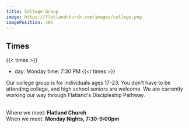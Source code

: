 ```yaml
---
title: College Group
image: https://flatlandchurch.com/images/college.png
imagePosition: 40%
---
```


## Times

{{< times >}}
- day: Monday
  time: 7:30 PM
{{</ times >}}

Our college group is for individuals ages 17-23. You don't have to be attending college, and high school seniors are welcome. We are currently working our way through Flatland's Discipleship Pathway.<br><br> 

Where we meet: <b>Flatland Church</b><br>
When we meet: <b>Monday Nights, 7:30-9:00pm</b><br><br>

